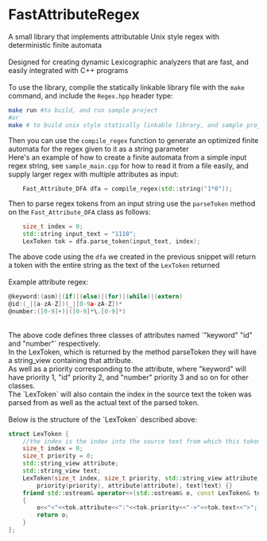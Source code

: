 # FastAttributeRegex

A small library that implements attributable Unix style regex with deterministic finite automata<br>
<br>
Designed for creating dynamic Lexicographic analyzers that are fast, and easily integrated with C++ programs<br>
<br>
To use the library, compile the statically linkable library file with the `make` command, and include the `Regex.hpp` header type:<br>

```bash
make run #to build, and run sample project
#or 
make # to build unix style statically linkable library, and sample project
```

Then you can use the `compile_regex` function to generate an optimized finite automata for the regex given to it as a string parameter<br>
Here's an example of how to create a finite automata from a simple input regex string, see `sample_main.cpp` for how to read it from a file easily, and supply larger regex with multiple attributes as input:

```cpp
    Fast_Attribute_DFA dfa = compile_regex(std::string("1*0"));
```
Then to parse regex tokens from an input string use the `parseToken` method on the `Fast_Attribute_DFA` class as follows:
```cpp
    size_t index = 0;
    std::string input_text = "1110";
    LexToken tok = dfa.parse_token(input_text, index);
```
The above code using the `dfa` we created in the previous snippet will return a token with the entire string as the text of the `LexToken` returned<br>
<br>
Example attribute regex:

```c
@keyword:(asm)|(if)|(else)|(for)|(while)|(extern)
@id:(_|[a-zA-Z])(_|[0-9a-zA-Z])*
@number:([0-9]+)|([0-9]*\.[0-9]*)
```
<br>
The above code defines three classes of attributes named `"keyword" "id" and "number"` respectively. <br>
In the LexToken, which is returned by the method parseToken they will have a string_view containing that attribute.<br>
As well as a priority corresponding to the attribute, where "keyword" will have priority 1, "id" priority 2, and "number" priority 3 and so on for other classes.<br>
The `LexToken` will also contain the index in the source text the token was parsed from as well as the actual text of the parsed token.<br>
<br>
Below is the structure of the `LexToken` described above:

```cpp
struct LexToken {
    //the index is the index into the source text from which this token was parsed
    size_t index = 0;
    size_t priority = 0;
    std::string_view attribute;
    std::string_view text;
    LexToken(size_t index, size_t priority, std::string_view attribute, std::string_view text): 
        priority(priority), attribute(attribute), text(text) {}
    friend std::ostream& operator<<(std::ostream& o, const LexToken& tok)
    {
        o<<"<"<<tok.attribute<<":"<<tok.priority<<"->"<<tok.text<<">";
        return o;
    }
};
```